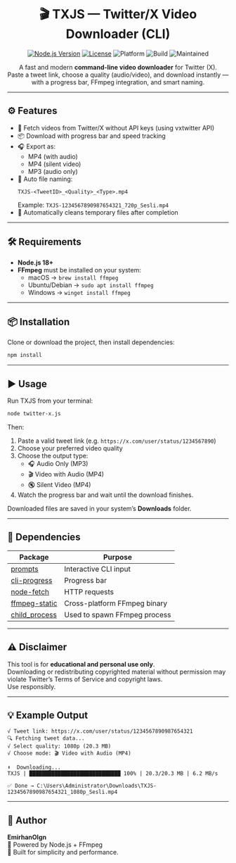 <div align="center">

# 🎬 TXJS — Twitter/X Video Downloader (CLI)

[![Node.js Version](https://img.shields.io/badge/node-%3E%3D18-green?logo=node.js&logoColor=white)](https://nodejs.org/)
[![License](https://img.shields.io/badge/license-MIT-blue.svg)](LICENSE)
![Platform](https://img.shields.io/badge/platform-CLI-lightgrey)
![Build](https://img.shields.io/badge/build-passing-brightgreen)
![Maintained](https://img.shields.io/badge/maintained-yes-success)

A fast and modern **command-line video downloader** for Twitter (X).  
Paste a tweet link, choose a quality (audio/video), and download instantly — with a progress bar, FFmpeg integration, and smart naming.

</div>

---

## ⚙️ Features

- 🚀 Fetch videos from Twitter/X without API keys (using vxtwitter API)
- 📦 Download with progress bar and speed tracking
- 🎧 Export as:
  - MP4 (with audio)
  - MP4 (silent video)
  - MP3 (audio only)
- 🧠 Auto file naming:
  ```
  TXJS-<TweetID>_<Quality>_<Type>.mp4
  ```
  Example: `TXJS-1234567890987654321_720p_Sesli.mp4`
- 🧹 Automatically cleans temporary files after completion

---

## 🛠️ Requirements

- **Node.js 18+**
- **FFmpeg** must be installed on your system:
  - macOS → `brew install ffmpeg`
  - Ubuntu/Debian → `sudo apt install ffmpeg`
  - Windows → `winget install ffmpeg`

---

## 📦 Installation

Clone or download the project, then install dependencies:

```bash
npm install
```

---

## ▶️ Usage

Run TXJS from your terminal:

```bash
node twitter-x.js
```

Then:

1. Paste a valid tweet link (e.g. `https://x.com/user/status/1234567890`)
2. Choose your preferred video quality
3. Choose the output type:
   - 🎧 Audio Only (MP3)
   - 🎬 Video with Audio (MP4)
   - 🔇 Silent Video (MP4)
4. Watch the progress bar and wait until the download finishes.

Downloaded files are saved in your system’s **Downloads** folder.

---

## 🧩 Dependencies

| Package | Purpose |
|----------|----------|
| [prompts](https://www.npmjs.com/package/prompts) | Interactive CLI input |
| [cli-progress](https://www.npmjs.com/package/cli-progress) | Progress bar |
| [node-fetch](https://www.npmjs.com/package/node-fetch) | HTTP requests |
| [ffmpeg-static](https://www.npmjs.com/package/ffmpeg-static) | Cross-platform FFmpeg binary |
| [child_process](https://nodejs.org/api/child_process.html) | Used to spawn FFmpeg process |

---

## ⚠️ Disclaimer

This tool is for **educational and personal use only**.  
Downloading or redistributing copyrighted material without permission may violate Twitter’s Terms of Service and copyright laws.  
Use responsibly.

---

## 💡 Example Output

```
√ Tweet link: https://x.com/user/status/1234567890987654321
🔍 Fetching tweet data...
√ Select quality: 1080p (20.3 MB)
√ Choose mode: 🎬 Video with Audio (MP4)

⬇️  Downloading...
TXJS | █████████████████████████████ 100% | 20.3/20.3 MB | 6.2 MB/s

✅ Done → C:\Users\Administrator\Downloads\TXJS-1234567890987654321_1080p_Sesli.mp4
```

---

## 🧠 Author

**EmirhanOlgn**  
🧩 Powered by Node.js + FFmpeg  
💙 Built for simplicity and performance.

